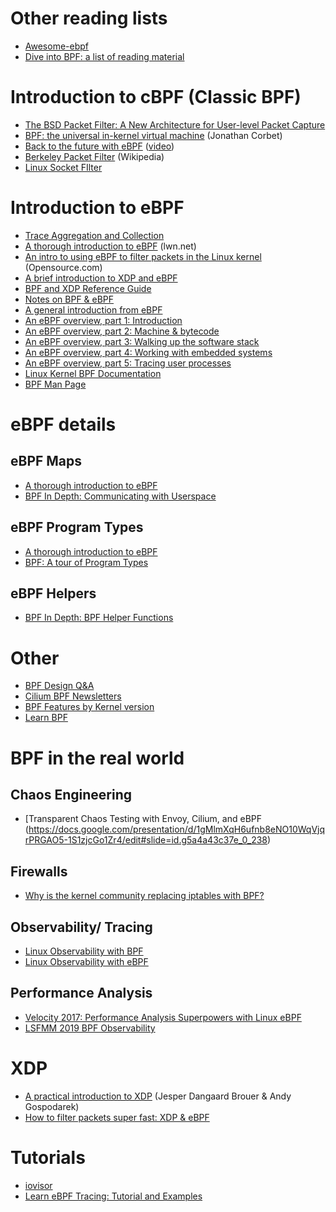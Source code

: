 # Other reading lists
* [Awesome-ebpf](https://github.com/zoidbergwill/awesome-ebpf/blob/master/readme.md)
* [Dive into BPF: a list of reading material](https://qmonnet.github.io/whirl-offload/2016/09/01/dive-into-bpf/)

# Introduction to cBPF (Classic BPF)
* [The BSD Packet Filter: A New Architecture for User-level Packet Capture](http://www.tcpdump.org/papers/bpf-usenix93.pdf)
* [BPF: the universal in-kernel virtual machine](https://lwn.net/Articles/599755/) (Jonathan Corbet)
* [Back to the future with eBPF](https://static.sched.com/hosted_files/kccnceu19/b8/KubeCon-Europe-2019-Beatriz_Martinez_eBPF.pdf) ([video](https://www.youtube.com/watch?v=AQNz_16CaiI&feature=youtu.be))
* [Berkeley Packet Filter](https://en.wikipedia.org/wiki/Berkeley_Packet_Filter) (Wikipedia)
* [Linux Socket FIlter](http://www.cs.columbia.edu/~nahum/w6998/lectures/vpk-columbia-nsdi-lsf.pdf)

# Introduction to eBPF
* [Trace Aggregation and Collection](http://hsdm.dorsal.polymtl.ca/system/files/eBPF-5May2017%20%281%29.pdf)
* [A thorough introduction to eBPF](https://lwn.net/Articles/740157/) (lwn.net)
* [An intro to using eBPF to filter packets in the Linux kernel](https://opensource.com/article/17/9/intro-ebpf) (Opensource.com)
* [A brief introduction to XDP and eBPF](https://blogs.igalia.com/dpino/2019/01/07/a-brief-introduction-to-xdp-and-ebpf/)
* [BPF and XDP Reference Guide](https://docs.cilium.io/en/v1.5/bpf/)
* [Notes on BPF & eBPF](https://jvns.ca/blog/2017/06/28/notes-on-bpf---ebpf/)
* [A general introduction from eBPF](https://schd.ws/hosted_files/osseu17/7e/a-gentle-introduction-to-ebpf.pdf)
* [An eBPF overview, part 1: Introduction](https://www.collabora.com/news-and-blog/blog/2019/04/05/an-ebpf-overview-part-1-introduction/)
* [An eBPF overview, part 2: Machine & bytecode](https://www.collabora.com/news-and-blog/blog/2019/04/15/an-ebpf-overview-part-2-machine-and-bytecode/)
* [An eBPF overview, part 3: Walking up the software stack](https://www.collabora.com/news-and-blog/blog/2019/04/26/an-ebpf-overview-part-3-walking-up-the-software-stack/)
* [An eBPF overview, part 4: Working with embedded systems](https://www.collabora.com/news-and-blog/blog/2019/05/06/an-ebpf-overview-part-4-working-with-embedded-systems/)
* [An eBPF overview, part 5: Tracing user processes](https://www.collabora.com/news-and-blog/blog/2019/05/14/an-ebpf-overview-part-5-tracing-user-processes/)
* [Linux Kernel BPF Documentation](https://www.kernel.org/doc/Documentation/networking/filter.txt)
* [BPF Man Page](http://man7.org/linux/man-pages/man2/bpf.2.html)

# eBPF details
## eBPF Maps
* [A thorough introduction to eBPF](https://lwn.net/Articles/740157/)
* [BPF In Depth: Communicating with Userspace](https://blogs.oracle.com/linux/notes-on-bpf-1)

## eBPF Program Types
* [A thorough introduction to eBPF](https://lwn.net/Articles/740157/)
* [BPF: A tour of Program Types](https://blogs.oracle.com/linux/notes-on-bpf-1)

## eBPF Helpers
* [BPF In Depth: BPF Helper Functions](https://blogs.oracle.com/linux/notes-on-bpf-2)

# Other
* [BPF Design Q&A](https://www.kernel.org/doc/html/latest/bpf/bpf_design_QA.html)
* [Cilium BPF Newsletters](https://cilium.io/blog/categories/bpf%20newsletter/)
* [BPF Features by Kernel version](https://github.com/iovisor/bcc/blob/master/docs/kernel-versions.md)
* [Learn BPF](https://github.com/pratyushanand/learn-bpf)

# BPF in the real world
## Chaos Engineering
* [Transparent Chaos Testing with Envoy, Cilium, and eBPF (https://docs.google.com/presentation/d/1gMlmXqH6ufnb8eNO10WqVjqrPRGAO5-1S1zjcGo1Zr4/edit#slide=id.g5a4a43c37e_0_238)
## Firewalls
* [Why is the kernel community replacing iptables with BPF?](https://cilium.io/blog/2018/04/17/why-is-the-kernel-community-replacing-iptables/)
## Observability/ Tracing
* [Linux Observability with BPF](https://learning.oreilly.com/library/view/linux-observability-with/9781492050193/)
* [Linux Observability with eBPF](https://sematext.com/blog/linux-kernel-observability-ebpf/)

## Performance Analysis
* [Velocity 2017: Performance Analysis Superpowers with Linux eBPF](https://www.youtube.com/watch?v=bj3qdEDbCD4)
* [LSFMM 2019 BPF Observability](https://www.slideshare.net/brendangregg/lsfmm-2019-bpf-observability-143092820)

# XDP
* [A practical introduction to XDP](https://www.linuxplumbersconf.org/event/2/contributions/71/attachments/17/9/presentation-lpc2018-xdp-tutorial.pdf) (Jesper Dangaard Brouer & Andy Gospodarek)
* [How to filter packets super fast: XDP & eBPF](https://github.com/pratyushanand/learn-bpf)

# Tutorials
* [iovisor](https://github.com/iovisor/bcc/blob/master/docs/tutorial.md)
* [Learn eBPF Tracing: Tutorial and Examples](http://www.brendangregg.com/blog/2019-01-01/learn-ebpf-tracing.html)
